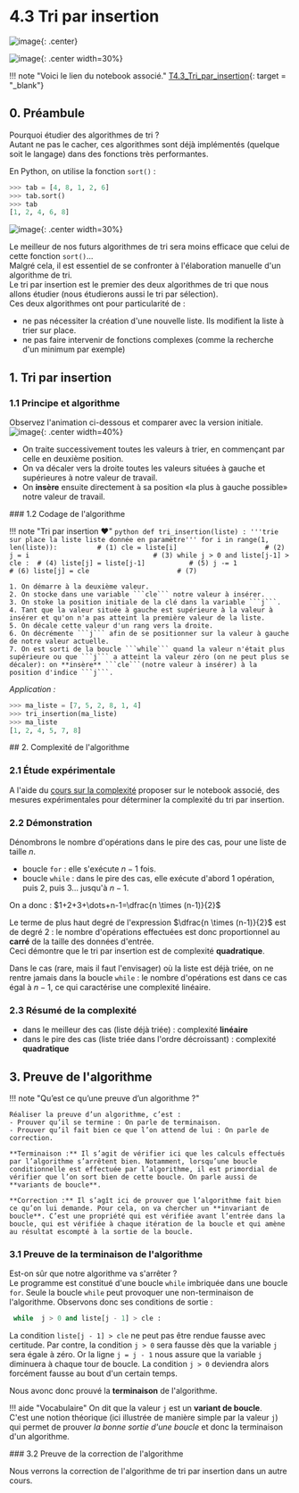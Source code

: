 # 4.3 Tri par insertion

![image](data/BO.png){: .center}

![image](data/color_bars.svg){: .center width=30%}

!!! note "Voici le lien du notebook associé."
	[T4.3_Tri_par_insertion](https://capytale2.ac-paris.fr/web/c/f5f5-1342560){: target = "_blank"}  
	
## 0. Préambule
Pourquoi étudier des algorithmes de tri ?  
Autant ne pas le cacher, ces algorithmes sont déjà implémentés (quelque soit le langage) dans des fonctions très performantes.  

En Python, on utilise la fonction `sort()` :



```python
>>> tab = [4, 8, 1, 2, 6]
>>> tab.sort()
>>> tab
[1, 2, 4, 6, 8]

```

![image](data/meme.png){: .center width=30%}


Le meilleur de nos futurs algorithmes de tri sera moins efficace que celui de cette fonction `sort()`...  
Malgré cela, il est essentiel de se confronter à l'élaboration manuelle d'un algorithme de tri.  
Le tri par insertion est le premier des deux algorithmes de tri que nous allons étudier (nous étudierons aussi le tri par sélection).  
Ces deux algorithmes ont pour particularité de :

- ne pas nécessiter la création d'une nouvelle liste. Ils modifient la liste à trier sur place.
- ne pas faire intervenir de fonctions complexes (comme la recherche d'un minimum par exemple)

## 1. Tri par insertion

### 1.1 Principe et algorithme
Observez l'animation ci-dessous et comparer avec la version initiale.  
![image](data/insertion2.gif){: .center width=40%}

- On traite successivement toutes les valeurs à trier, en commençant par celle en deuxième position.
- On va décaler vers la droite toutes les valeurs situées à gauche et supérieures à notre valeur de travail.
- On **insère** ensuite directement à sa position «la plus à gauche possible» notre valeur de travail. 

### 1.2 Codage de l'algorithme

!!! note "Tri par insertion :heart:"
    ```python
    def tri_insertion(liste) :
        '''trie sur place la liste liste donnée en paramètre'''
        for i in range(1, len(liste)):          # (1)
            cle = liste[i]                      # (2)
            j = i                               # (3)
            while j > 0 and liste[j-1] > cle :  # (4)
                liste[j] = liste[j-1]           # (5)
                j -= 1                          # (6)
            liste[j] = cle                      # (7)
    ```

    1. On démarre à la deuxième valeur.
    2. On stocke dans une variable ```cle``` notre valeur à insérer.
    3. On stoke la position initiale de la clé dans la variable ```j```.
    4. Tant que la valeur située à gauche est supérieure à la valeur à insérer et qu'on n'a pas atteint la première valeur de la liste.
    5. On décale cette valeur d'un rang vers la droite.
    6. On décrémente ```j``` afin de se positionner sur la valeur à gauche de notre valeur actuelle.
    7. On est sorti de la boucle ```while``` quand la valeur n'était plus supérieure ou que ```j``` a atteint la valeur zéro (on ne peut plus se décaler): on **insère** ```cle```(notre valeur à insérer) à la position d'indice ```j```.


*Application :*


```python
>>> ma_liste = [7, 5, 2, 8, 1, 4]
>>> tri_insertion(ma_liste)
>>> ma_liste
[1, 2, 4, 5, 7, 8]
```

## 2. Complexité de l'algorithme

### 2.1  Étude expérimentale

A l'aide du [cours sur la complexité](../../4.2_Complexite/cours/) proposer sur le notebook associé, des mesures expérimentales pour déterminer la complexité du tri par insertion.


### 2.2 Démonstration
Dénombrons le nombre d'opérations dans le pire des cas, pour une liste de taille $n$.

- boucle `for` : elle s'exécute $n-1$ fois.
- boucle `while` : dans le pire des cas, elle exécute d'abord 1 opération, puis 2, puis 3... jusqu'à $n-1$.

On a donc : 
$1+2+3+\dots+n-1=\dfrac{n \times (n-1)}{2}$

Le terme de plus haut degré de l'expression $\dfrac{n \times (n-1)}{2}$ est de degré 2 : le nombre d'opérations effectuées est donc proportionnel au **carré** de la taille des données d'entrée.  
Ceci démontre que le tri par insertion est de complexité **quadratique**.

Dans le cas (rare, mais il faut l'envisager) où la liste est déjà triée, on ne rentre jamais dans la boucle `while` : le nombre d'opérations est dans ce cas égal à $n-1$, ce qui caractérise une complexité linéaire.

### 2.3 Résumé de la complexité 

- dans le meilleur des cas (liste déjà triée) : complexité **linéaire**
- dans le pire des cas (liste triée dans l'ordre décroissant) : complexité **quadratique**


## 3. Preuve de l'algorithme

!!! note "Qu’est ce qu’une preuve d’un algorithme ?"
	   
	Réaliser la preuve d’un algorithme, c’est :  
	- Prouver qu’il se termine : On parle de terminaison.  
	- Prouver qu’il fait bien ce que l’on attend de lui : On parle de correction.  
	
	**Terminaison :** Il s’agit de vérifier ici que les calculs effectués par l’algorithme s’arrêtent bien. Notamment, lorsqu’une boucle conditionnelle est effectuée par l’algorithme, il est primordial de vérifier que l’on sort bien de cette boucle. On parle aussi de **variants de boucle**.  
	
	**Correction :** Il s’agît ici de prouver que l’algorithme fait bien ce qu’on lui demande. Pour cela, on va chercher un **invariant de boucle**. C’est une propriété qui est vérifiée avant l’entrée dans la boucle, qui est vérifiée à chaque itération de la boucle et qui amène au résultat escompté à la sortie de la boucle.


### 3.1 Preuve de la terminaison de l'algorithme


Est-on sûr que notre algorithme va s'arrêter ?  
Le programme est constitué d'une boucle `while` imbriquée dans une boucle `for`. Seule la boucle `while` peut provoquer une non-terminaison de l'algorithme. Observons donc ses conditions de sortie : 

```python
 while  j > 0 and liste[j - 1] > cle :
```

La condition `liste[j - 1] > cle` ne peut pas être rendue fausse avec certitude. 
Par contre, la condition `j > 0` sera fausse dès que la variable `j` sera égale à zéro. Or la ligne `j = j - 1` nous assure que la variable `j` diminuera à chaque tour de boucle. La condition  `j > 0` deviendra alors forcément fausse au bout d'un certain temps.

Nous avonc donc prouvé la **terminaison** de l'algorithme.

!!! aide "Vocabulaire"
    On dit que la valeur `j` est un **variant de boucle**.  
    C'est une notion théorique (ici illustrée de manière simple par la valeur `j`) qui permet de prouver *la bonne sortie d'une boucle* et donc la terminaison d'un algorithme.


### 3.2 Preuve de la correction de l'algorithme

Nous verrons la correction de l'algorithme de tri par insertion dans un autre cours.


